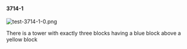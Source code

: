 #### 3714-1
![test-3714-1-0.png](https://github.com/lil-lab/nlvr/raw/master/nlvr/test/images/4/test-3714-1-0.png "test-3714-1-0.png")

There is a tower with exactly three blocks having a blue block above a yellow block
